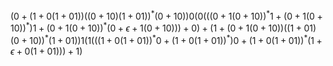 $(0+(1+0(1+01))((0+10)(1+01))^*(0+10))0(0(((0+1(0+10))^*1+(0+1(0+10))^*)1+(0+1(0+10))^*(0+\epsilon+1(0+10)))+0)+(1+(0+1(0+10))((1+01)(0+10))^*(1+01))1(1(((1+0(1+01))^*0+(1+0(1+01))^*)0+(1+0(1+01))^*(1+\epsilon+0(1+01)))+1)$